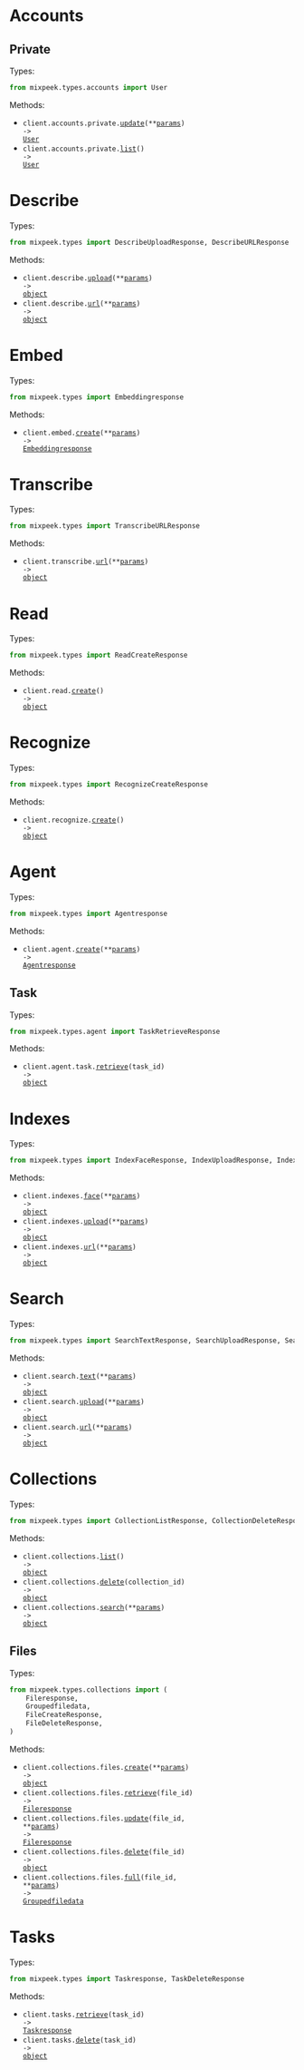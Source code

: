 # Accounts

## Private

Types:

```python
from mixpeek.types.accounts import User
```

Methods:

- <code title="put /accounts/private/">client.accounts.private.<a href="./src/mixpeek/resources/accounts/private.py">update</a>(\*\*<a href="src/mixpeek/types/accounts/private_update_params.py">params</a>) -> <a href="./src/mixpeek/types/accounts/user.py">User</a></code>
- <code title="get /accounts/private/">client.accounts.private.<a href="./src/mixpeek/resources/accounts/private.py">list</a>() -> <a href="./src/mixpeek/types/accounts/user.py">User</a></code>

# Describe

Types:

```python
from mixpeek.types import DescribeUploadResponse, DescribeURLResponse
```

Methods:

- <code title="post /describe/upload">client.describe.<a href="./src/mixpeek/resources/describe.py">upload</a>(\*\*<a href="src/mixpeek/types/describe_upload_params.py">params</a>) -> <a href="./src/mixpeek/types/describe_upload_response.py">object</a></code>
- <code title="post /describe/url">client.describe.<a href="./src/mixpeek/resources/describe.py">url</a>(\*\*<a href="src/mixpeek/types/describe_url_params.py">params</a>) -> <a href="./src/mixpeek/types/describe_url_response.py">object</a></code>

# Embed

Types:

```python
from mixpeek.types import Embeddingresponse
```

Methods:

- <code title="post /embed/">client.embed.<a href="./src/mixpeek/resources/embed.py">create</a>(\*\*<a href="src/mixpeek/types/embed_create_params.py">params</a>) -> <a href="./src/mixpeek/types/embeddingresponse.py">Embeddingresponse</a></code>

# Transcribe

Types:

```python
from mixpeek.types import TranscribeURLResponse
```

Methods:

- <code title="post /transcribe/url">client.transcribe.<a href="./src/mixpeek/resources/transcribe.py">url</a>(\*\*<a href="src/mixpeek/types/transcribe_url_params.py">params</a>) -> <a href="./src/mixpeek/types/transcribe_url_response.py">object</a></code>

# Read

Types:

```python
from mixpeek.types import ReadCreateResponse
```

Methods:

- <code title="post /read/">client.read.<a href="./src/mixpeek/resources/read.py">create</a>() -> <a href="./src/mixpeek/types/read_create_response.py">object</a></code>

# Recognize

Types:

```python
from mixpeek.types import RecognizeCreateResponse
```

Methods:

- <code title="post /recognize/">client.recognize.<a href="./src/mixpeek/resources/recognize.py">create</a>() -> <a href="./src/mixpeek/types/recognize_create_response.py">object</a></code>

# Agent

Types:

```python
from mixpeek.types import Agentresponse
```

Methods:

- <code title="post /agent/">client.agent.<a href="./src/mixpeek/resources/agent/agent.py">create</a>(\*\*<a href="src/mixpeek/types/agent_create_params.py">params</a>) -> <a href="./src/mixpeek/types/agentresponse.py">Agentresponse</a></code>

## Task

Types:

```python
from mixpeek.types.agent import TaskRetrieveResponse
```

Methods:

- <code title="get /agent/{task_id}">client.agent.task.<a href="./src/mixpeek/resources/agent/task.py">retrieve</a>(task_id) -> <a href="./src/mixpeek/types/agent/task_retrieve_response.py">object</a></code>

# Indexes

Types:

```python
from mixpeek.types import IndexFaceResponse, IndexUploadResponse, IndexURLResponse
```

Methods:

- <code title="post /index/face">client.indexes.<a href="./src/mixpeek/resources/indexes.py">face</a>(\*\*<a href="src/mixpeek/types/index_face_params.py">params</a>) -> <a href="./src/mixpeek/types/index_face_response.py">object</a></code>
- <code title="post /index/upload">client.indexes.<a href="./src/mixpeek/resources/indexes.py">upload</a>(\*\*<a href="src/mixpeek/types/index_upload_params.py">params</a>) -> <a href="./src/mixpeek/types/index_upload_response.py">object</a></code>
- <code title="post /index/url">client.indexes.<a href="./src/mixpeek/resources/indexes.py">url</a>(\*\*<a href="src/mixpeek/types/index_url_params.py">params</a>) -> <a href="./src/mixpeek/types/index_url_response.py">object</a></code>

# Search

Types:

```python
from mixpeek.types import SearchTextResponse, SearchUploadResponse, SearchURLResponse
```

Methods:

- <code title="post /search/text">client.search.<a href="./src/mixpeek/resources/search.py">text</a>(\*\*<a href="src/mixpeek/types/search_text_params.py">params</a>) -> <a href="./src/mixpeek/types/search_text_response.py">object</a></code>
- <code title="post /search/upload">client.search.<a href="./src/mixpeek/resources/search.py">upload</a>(\*\*<a href="src/mixpeek/types/search_upload_params.py">params</a>) -> <a href="./src/mixpeek/types/search_upload_response.py">object</a></code>
- <code title="post /search/url">client.search.<a href="./src/mixpeek/resources/search.py">url</a>(\*\*<a href="src/mixpeek/types/search_url_params.py">params</a>) -> <a href="./src/mixpeek/types/search_url_response.py">object</a></code>

# Collections

Types:

```python
from mixpeek.types import CollectionListResponse, CollectionDeleteResponse, CollectionSearchResponse
```

Methods:

- <code title="get /collections/">client.collections.<a href="./src/mixpeek/resources/collections/collections.py">list</a>() -> <a href="./src/mixpeek/types/collection_list_response.py">object</a></code>
- <code title="delete /collections/{collection_id}">client.collections.<a href="./src/mixpeek/resources/collections/collections.py">delete</a>(collection_id) -> <a href="./src/mixpeek/types/collection_delete_response.py">object</a></code>
- <code title="post /collections/search">client.collections.<a href="./src/mixpeek/resources/collections/collections.py">search</a>(\*\*<a href="src/mixpeek/types/collection_search_params.py">params</a>) -> <a href="./src/mixpeek/types/collection_search_response.py">object</a></code>

## Files

Types:

```python
from mixpeek.types.collections import (
    Fileresponse,
    Groupedfiledata,
    FileCreateResponse,
    FileDeleteResponse,
)
```

Methods:

- <code title="post /collections/files">client.collections.files.<a href="./src/mixpeek/resources/collections/files.py">create</a>(\*\*<a href="src/mixpeek/types/collections/file_create_params.py">params</a>) -> <a href="./src/mixpeek/types/collections/file_create_response.py">object</a></code>
- <code title="get /collections/file/{file_id}">client.collections.files.<a href="./src/mixpeek/resources/collections/files.py">retrieve</a>(file_id) -> <a href="./src/mixpeek/types/collections/fileresponse.py">Fileresponse</a></code>
- <code title="put /collections/file/{file_id}">client.collections.files.<a href="./src/mixpeek/resources/collections/files.py">update</a>(file_id, \*\*<a href="src/mixpeek/types/collections/file_update_params.py">params</a>) -> <a href="./src/mixpeek/types/collections/fileresponse.py">Fileresponse</a></code>
- <code title="delete /collections/file/{file_id}">client.collections.files.<a href="./src/mixpeek/resources/collections/files.py">delete</a>(file_id) -> <a href="./src/mixpeek/types/collections/file_delete_response.py">object</a></code>
- <code title="get /collections/file/{file_id}/full">client.collections.files.<a href="./src/mixpeek/resources/collections/files.py">full</a>(file_id, \*\*<a href="src/mixpeek/types/collections/file_full_params.py">params</a>) -> <a href="./src/mixpeek/types/collections/groupedfiledata.py">Groupedfiledata</a></code>

# Tasks

Types:

```python
from mixpeek.types import Taskresponse, TaskDeleteResponse
```

Methods:

- <code title="get /tasks/{task_id}">client.tasks.<a href="./src/mixpeek/resources/tasks.py">retrieve</a>(task_id) -> <a href="./src/mixpeek/types/taskresponse.py">Taskresponse</a></code>
- <code title="delete /tasks/{task_id}">client.tasks.<a href="./src/mixpeek/resources/tasks.py">delete</a>(task_id) -> <a href="./src/mixpeek/types/task_delete_response.py">object</a></code>
